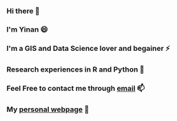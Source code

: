 ### Hi there 👋
### I'm Yinan 😄
### I'm a GIS and Data Science lover and begainer ⚡
### Research experiences in R and Python 🌱
### Feel Free to contact me through [email](mailto:feng.945@osu.edu) 📫
### My [personal webpage](https://u.osu.edu/feng.945/) 💬

<!--
**Feng96/Feng96** is a ✨ _special_ ✨ repository because its `README.md` (this file) appears on your GitHub profile.

Here are some ideas to get you started:

- 🔭 I’m currently working on ...
- 🌱 I’m currently learning ...
- 👯 I’m looking to collaborate on ...
- 🤔 I’m looking for help with ...
- 💬 Ask me about ...
- 📫 How to reach me: ...
- 😄 Pronouns: ...
- ⚡ Fun fact: ...
-->
